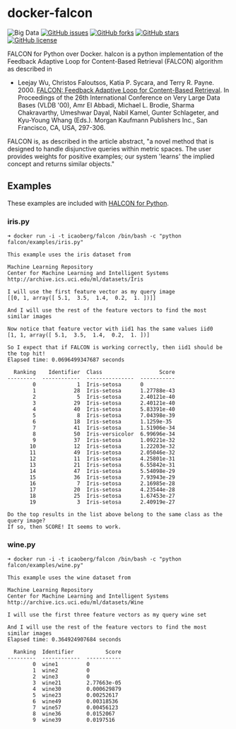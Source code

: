 # docker-falcon

![Big Data](https://img.shields.io/badge/big%20data-true-blue.svg)
[![GitHub issues](https://img.shields.io/github/issues/icaoberg/docker-falcon.svg)](https://github.com/icaoberg/docker-falcon/issues)
[![GitHub forks](https://img.shields.io/github/forks/icaoberg/docker-falcon.svg)](https://github.com/icaoberg/docker-falcon/network)
[![GitHub stars](https://img.shields.io/github/stars/icaoberg/docker-falcon.svg)](https://github.com/icaoberg/docker-falcon/stargazers)
[![GitHub license](https://img.shields.io/badge/license-GPLv3-blue.svg)](https://raw.githubusercontent.com/icaoberg/docker-falcon/master/LICENSE)

FALCON for Python over Docker. halcon is a python implementation of the Feedback Adaptive Loop for Content-Based Retrieval (FALCON) algorithm as described in

* Leejay Wu, Christos Faloutsos, Katia P. Sycara, and Terry R. Payne. 2000. [FALCON: Feedback Adaptive Loop for Content-Based Retrieval](http://www.cs.cmu.edu/~christos/PUBLICATIONS/vldb2k-falcon.pdf). In Proceedings of the 26th International Conference on Very Large Data Bases (VLDB '00), Amr El Abbadi, Michael L. Brodie, Sharma Chakravarthy, Umeshwar Dayal, Nabil Kamel, Gunter Schlageter, and Kyu-Young Whang (Eds.). Morgan Kaufmann Publishers Inc., San Francisco, CA, USA, 297-306.

FALCON is, as described in the article abstract, "a novel method that is designed to handle disjunctive queries within metric spaces. The user provides weights for positive examples; our system 'learns' the implied concept and returns similar objects."

## Examples
These examples are included with [HALCON for Python](https://pypi.python.org/pypi/halcon).

### iris.py

```
➜ docker run -i -t icaoberg/falcon /bin/bash -c "python falcon/examples/iris.py"

This example uses the iris dataset from

Machine Learning Repository
Center for Machine Learning and Intelligent Systems
http://archive.ics.uci.edu/ml/datasets/Iris

I will use the first feature vector as my query image
[[0, 1, array([ 5.1,  3.5,  1.4,  0.2,  1. ])]]

And I will use the rest of the feature vectors to find the most similar images

Now notice that feature vector with iid1 has the same values iid0
[1, 1, array([ 5.1,  3.5,  1.4,  0.2,  1. ])]

So I expect that if FALCON is working correctly, then iid1 should be the top hit!
Elapsed time: 0.0696499347687 seconds

  Ranking    Identifier  Class                  Score
---------  ------------  ---------------  -----------
        0             1  Iris-setosa      0
        1            28  Iris-setosa      1.27788e-43
        2             5  Iris-setosa      2.40121e-40
        3            29  Iris-setosa      2.40121e-40
        4            40  Iris-setosa      5.83391e-40
        5             8  Iris-setosa      7.04398e-39
        6            18  Iris-setosa      1.1259e-35
        7            41  Iris-setosa      1.51906e-34
        8            50  Iris-versicolor  6.99696e-34
        9            37  Iris-setosa      1.09221e-32
       10            12  Iris-setosa      1.22203e-32
       11            49  Iris-setosa      2.05046e-32
       12            11  Iris-setosa      4.25801e-31
       13            21  Iris-setosa      6.55842e-31
       14            47  Iris-setosa      5.54098e-29
       15            36  Iris-setosa      7.93943e-29
       16             7  Iris-setosa      2.16985e-28
       17            20  Iris-setosa      4.23544e-28
       18            25  Iris-setosa      1.67453e-27
       19             3  Iris-setosa      2.40919e-27

Do the top results in the list above belong to the same class as the query image?
If so, then SCORE! It seems to work.
```

### wine.py

```
➜ docker run -i -t icaoberg/falcon /bin/bash -c "python falcon/examples/wine.py"

This example uses the wine dataset from

Machine Learning Repository
Center for Machine Learning and Intelligent Systems
http://archive.ics.uci.edu/ml/datasets/Wine

I will use the first three feature vectors as my query wine set

And I will use the rest of the feature vectors to find the most similar images
Elapsed time: 0.364924907684 seconds

  Ranking  Identifier          Score
---------  ------------  -----------
        0  wine1         0
        1  wine2         0
        2  wine3         0
        3  wine21        2.77663e-05
        4  wine30        0.000629879
        5  wine23        0.00252617
        6  wine49        0.00318536
        7  wine57        0.00456123
        8  wine36        0.0152067
        9  wine39        0.0197516
```
